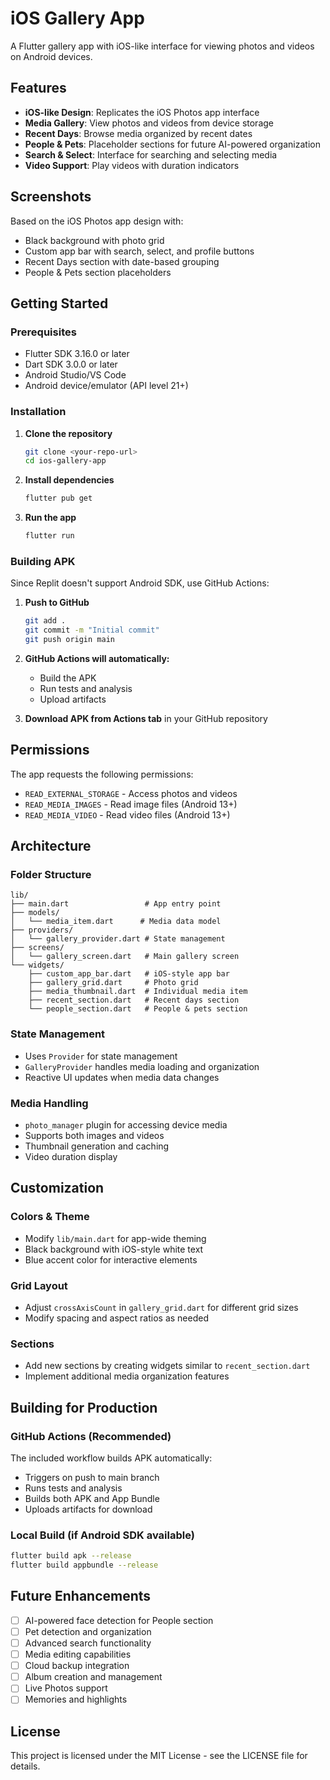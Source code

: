 # iOS Gallery App

A Flutter gallery app with iOS-like interface for viewing photos and videos on Android devices.

## Features

- **iOS-like Design**: Replicates the iOS Photos app interface
- **Media Gallery**: View photos and videos from device storage
- **Recent Days**: Browse media organized by recent dates
- **People & Pets**: Placeholder sections for future AI-powered organization
- **Search & Select**: Interface for searching and selecting media
- **Video Support**: Play videos with duration indicators

## Screenshots

Based on the iOS Photos app design with:
- Black background with photo grid
- Custom app bar with search, select, and profile buttons  
- Recent Days section with date-based grouping
- People & Pets section placeholders

## Getting Started

### Prerequisites

- Flutter SDK 3.16.0 or later
- Dart SDK 3.0.0 or later
- Android Studio/VS Code
- Android device/emulator (API level 21+)

### Installation

1. **Clone the repository**
   ```bash
   git clone <your-repo-url>
   cd ios-gallery-app
   ```

2. **Install dependencies**
   ```bash
   flutter pub get
   ```

3. **Run the app**
   ```bash
   flutter run
   ```

### Building APK

Since Replit doesn't support Android SDK, use GitHub Actions:

1. **Push to GitHub**
   ```bash
   git add .
   git commit -m "Initial commit"
   git push origin main
   ```

2. **GitHub Actions will automatically:**
   - Build the APK
   - Run tests and analysis
   - Upload artifacts

3. **Download APK from Actions tab** in your GitHub repository

## Permissions

The app requests the following permissions:
- `READ_EXTERNAL_STORAGE` - Access photos and videos
- `READ_MEDIA_IMAGES` - Read image files (Android 13+)
- `READ_MEDIA_VIDEO` - Read video files (Android 13+)

## Architecture

### Folder Structure
```
lib/
├── main.dart                 # App entry point
├── models/
│   └── media_item.dart      # Media data model
├── providers/
│   └── gallery_provider.dart # State management
├── screens/
│   └── gallery_screen.dart   # Main gallery screen
└── widgets/
    ├── custom_app_bar.dart   # iOS-style app bar
    ├── gallery_grid.dart     # Photo grid
    ├── media_thumbnail.dart  # Individual media item
    ├── recent_section.dart   # Recent days section
    └── people_section.dart   # People & pets section
```

### State Management
- Uses `Provider` for state management
- `GalleryProvider` handles media loading and organization
- Reactive UI updates when media data changes

### Media Handling
- `photo_manager` plugin for accessing device media
- Supports both images and videos
- Thumbnail generation and caching
- Video duration display

## Customization

### Colors & Theme
- Modify `lib/main.dart` for app-wide theming
- Black background with iOS-style white text
- Blue accent color for interactive elements

### Grid Layout
- Adjust `crossAxisCount` in `gallery_grid.dart` for different grid sizes
- Modify spacing and aspect ratios as needed

### Sections
- Add new sections by creating widgets similar to `recent_section.dart`
- Implement additional media organization features

## Building for Production

### GitHub Actions (Recommended)
The included workflow builds APK automatically:
- Triggers on push to main branch
- Runs tests and analysis
- Builds both APK and App Bundle
- Uploads artifacts for download

### Local Build (if Android SDK available)
```bash
flutter build apk --release
flutter build appbundle --release
```

## Future Enhancements

- [ ] AI-powered face detection for People section
- [ ] Pet detection and organization
- [ ] Advanced search functionality
- [ ] Media editing capabilities
- [ ] Cloud backup integration
- [ ] Album creation and management
- [ ] Live Photos support
- [ ] Memories and highlights

## License

This project is licensed under the MIT License - see the LICENSE file for details.